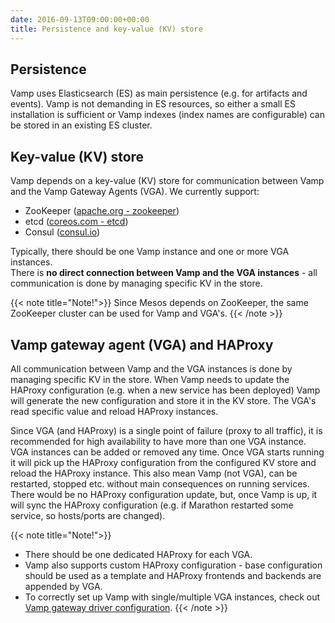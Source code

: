 ```yaml
---
date: 2016-09-13T09:00:00+00:00
title: Persistence and key-value (KV) store
---
```


## Persistence 
Vamp uses Elasticsearch (ES) as main persistence (e.g. for artifacts and events). 
Vamp is not demanding in ES resources, so either a small ES installation is sufficient or Vamp indexes (index names are configurable) can be stored in an existing ES cluster.


## Key-value (KV) store
Vamp depends on a key-value (KV) store for communication between Vamp and the Vamp Gateway Agents (VGA).
We currently support:

* ZooKeeper ([apache.org - zookeeper](https://zookeeper.apache.org/))
* etcd ([coreos.com - etcd](https://coreos.com/etcd/docs/latest/)) 
* Consul ([consul.io](https://www.consul.io/))

Typically, there should be one Vamp instance and one or more VGA instances.  
There is **no direct connection between Vamp and the VGA instances** - all communication is done by managing specific KV in the store.  


{{< note title="Note!">}}
Since Mesos depends on ZooKeeper, the same ZooKeeper cluster can be used for Vamp and VGA's.
{{< /note >}}

## Vamp gateway agent (VGA) and HAProxy

All communication between Vamp and the VGA instances is done by managing specific KV in the store. 
When Vamp needs to update the HAProxy configuration (e.g. when a new service has been deployed) Vamp will generate the new configuration and store it in the KV store.
The VGA's read specific value and reload HAProxy instances. 

Since VGA (and HAProxy) is a single point of failure (proxy to all traffic), it is recommended for high availability to have more than one VGA instance.
VGA instances can be added or removed any time. Once VGA starts running it will pick up the HAProxy configuration from the configured KV store and reload the HAProxy instance.
This also mean Vamp (not VGA), can be restarted, stopped etc. without main consequences on running services. There would be no HAProxy configuration update, but, once Vamp is up, it will sync the HAProxy configuration (e.g. if Marathon restarted some service, so hosts/ports are changed).  

{{< note title="Note!">}}
* There should be one dedicated HAProxy for each VGA. 
* Vamp also supports custom HAProxy configuration - base configuration should be used as a template and HAProxy frontends and backends are appended by VGA.
* To correctly set up Vamp with single/multiple VGA instances, check out [Vamp gateway driver configuration](/resources/run-vamp/vamp-configuration#gateway-driver).
{{< /note >}}
